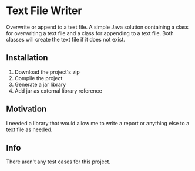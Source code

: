 # Text File Writer
Overwrite or append to a text file. A simple Java solution containing a class for overwriting a text file and a class for appending to a text file. Both classes will create the text file if it does not exist.

<h2>Installation</h2>
<ol>
  <li>Download the project's zip</li>
  <li>Compile the project</li>
  <li>Generate a jar library</li>
  <li>Add jar as external library reference</li>
</ol>

<h2>Motivation</h2>
I needed a library that would allow me to write a report or anything else to a text file as needed.

<h2>Info</h2>
There aren't any test cases for this project.
